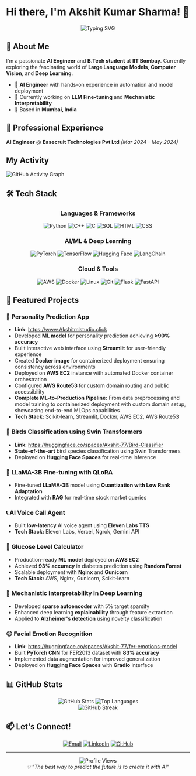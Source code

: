 # Hi there, I'm Akshit Kumar Sharma! 👋

<div align="center">
  <img src="https://readme-typing-svg.herokuapp.com?font=Fira+Code&pause=1000&color=2196F3&center=true&vCenter=true&width=435&lines=AI+Engineer+%7C+ML+Developer;Deep+Learning+%7C+Computer+Vision;MLOps+%7C+Cloud+Deployment" alt="Typing SVG" />
</div>

## 🚀 About Me

I'm a passionate **AI Engineer** and **B.Tech student** at **IIT Bombay**. Currently exploring the fascinating world of **Large Language Models**, **Computer Vision**, and **Deep Learning**.

- 🔬 **AI Engineer** with hands-on experience in automation and model deployment
- 🌱 Currently working on **LLM Fine-tuning** and **Mechanistic Interpretability**
- 📍 Based in **Mumbai, India**

  
## 💼 Professional Experience

**AI Engineer** @ **Easecruit Technologies Pvt Ltd** *(Mar 2024 - May 2024)*

## My Activity
![GitHub Activity Graph](https://github-readme-activity-graph.vercel.app/graph?username=Akshit-77&theme=github&bg_color=0d1117&color=58a6ff&point=ffffff&hide_border=true&custom_title=GitHub%20Activity%20Graph)

## 🛠️ Tech Stack

<div align="center">

### Languages & Frameworks
![Python](https://img.shields.io/badge/Python-3776AB?style=for-the-badge&logo=python&logoColor=white)
![C++](https://img.shields.io/badge/C++-00599C?style=for-the-badge&logo=cplusplus&logoColor=white)
![C](https://img.shields.io/badge/C-A8B9CC?style=for-the-badge&logo=c&logoColor=white)
![SQL](https://img.shields.io/badge/SQL-336791?style=for-the-badge&logo=postgresql&logoColor=white)
![HTML](https://img.shields.io/badge/HTML-E34F26?style=for-the-badge&logo=html5&logoColor=white)
![CSS](https://img.shields.io/badge/CSS-1572B6?style=for-the-badge&logo=css3&logoColor=white)

### AI/ML & Deep Learning
![PyTorch](https://img.shields.io/badge/PyTorch-EE4C2C?style=for-the-badge&logo=pytorch&logoColor=white)
![TensorFlow](https://img.shields.io/badge/TensorFlow-FF6F00?style=for-the-badge&logo=tensorflow&logoColor=white)
![Hugging Face](https://img.shields.io/badge/🤗%20Hugging%20Face-FFD21E?style=for-the-badge)
![LangChain](https://img.shields.io/badge/LangChain-000000?style=for-the-badge)

### Cloud & Tools
![AWS](https://img.shields.io/badge/AWS-232F3E?style=for-the-badge&logo=amazonaws&logoColor=white)
![Docker](https://img.shields.io/badge/Docker-2496ED?style=for-the-badge&logo=docker&logoColor=white)
![Linux](https://img.shields.io/badge/Linux-FCC624?style=for-the-badge&logo=linux&logoColor=black)
![Git](https://img.shields.io/badge/Git-F05032?style=for-the-badge&logo=git&logoColor=white)
![Flask](https://img.shields.io/badge/Flask-000000?style=for-the-badge&logo=flask&logoColor=white)
![FastAPI](https://img.shields.io/badge/FastAPI-009688?style=for-the-badge&logo=fastapi&logoColor=white)

</div>

## 🎯 Featured Projects

### 🧠 **Personality Prediction App**
- **Link**: https://www.Akshitmlstudio.click
- Developed **ML model** for personality prediction achieving **>90% accuracy**
- Built interactive web interface using **Streamlit** for user-friendly experience
- Created **Docker image** for containerized deployment ensuring consistency across environments
- Deployed on **AWS EC2** instance with automated Docker container orchestration
- Configured **AWS Route53** for custom domain routing and public accessibility
- **Complete ML-to-Production Pipeline:** From data preprocessing and model training to containerized deployment with custom domain setup, showcasing end-to-end MLOps capabilities
- **Tech Stack:** Scikit-learn, Streamlit, Docker, AWS EC2, AWS Route53
  
### 🦜 **Birds Classification using Swin Transformers**
- **Link**: https://huggingface.co/spaces/Akshit-77/Bird-Classifier
- **State-of-the-art** bird species classification using Swin Transformers
- Deployed on **Hugging Face Spaces** for real-time inference

### 🤖 **LLaMA-3B Fine-tuning with QLoRA**
- Fine-tuned **LLaMA-3B** model using **Quantization with Low Rank Adaptation**
- Integrated with **RAG** for real-time stock market queries

### 📞 **AI Voice Call Agent**
- Built **low-latency** AI voice agent using **Eleven Labs TTS**
- **Tech Stack:** Eleven Labs, Vercel, Ngrok, Gemini API

### 🏥 **Glucose Level Calculator**
- Production-ready **ML model** deployed on **AWS EC2**
- Achieved **93% accuracy** in diabetes prediction using **Random Forest**
- Scalable deployment with **Nginx** and **Gunicorn**
- **Tech Stack:** AWS, Nginx, Gunicorn, Scikit-learn


### 🧠 **Mechanistic Interpretability in Deep Learning**
- Developed **sparse autoencoder** with 5% target sparsity
- Enhanced deep learning **explainability** through feature extraction
- Applied to **Alzheimer's detection** using novelty classification

### 😊 **Facial Emotion Recognition**
- **Link**: https://huggingface.co/spaces/Akshit-77/fer-emotions-model
- Built **PyTorch CNN** for FER2013 dataset with **83% accuracy**
- Implemented data augmentation for improved generalization
- Deployed on **Hugging Face Spaces** with **Gradio** interface



## 📊 GitHub Stats

<div align="center">
  <img src="https://github-readme-stats.vercel.app/api?username=Akshit-77&show_icons=true&theme=tokyonight&hide_border=true" alt="GitHub Stats" />
  <img src="https://github-readme-stats.vercel.app/api/top-langs/?username=Akshit-77&layout=compact&theme=tokyonight&hide_border=true" alt="Top Languages" />
</div>

<div align="center">
  <img src="https://github-readme-streak-stats.herokuapp.com/?user=Akshit-77&theme=tokyonight&hide_border=true" alt="GitHub Streak" />
</div>


## 📫 Let's Connect!

<div align="center">

[![Email](https://img.shields.io/badge/Email-D14836?style=for-the-badge&logo=gmail&logoColor=white)](https://mail.google.com/mail/?view=cm&fs=1&to=akshit.official.work@gmail.com)
[![LinkedIn](https://img.shields.io/badge/LinkedIn-0077B5?style=for-the-badge&logo=linkedin&logoColor=white)](https://linkedin.com/in/akshit777)
[![GitHub](https://img.shields.io/badge/GitHub-100000?style=for-the-badge&logo=github&logoColor=white)](https://github.com/Akshit-77)

</div>

---

<div align="center">
  <img src="https://komarev.com/ghpvc/?username=Akshit-77&color=blueviolet&style=flat-square&label=Profile+Views" alt="Profile Views" />
</div>

<div align="center">
  <i>💡 "The best way to predict the future is to create it with AI"</i>
</div>
